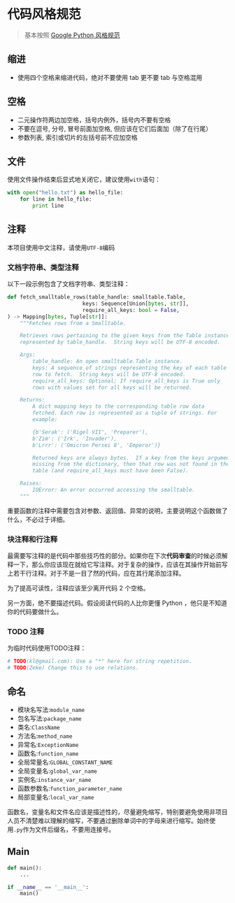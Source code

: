 # 代码风格规范

> 基本按照 [Google Python 风格规范](https://zh-google-styleguide.readthedocs.io/en/latest/google-python-styleguide/contents/)

## 缩进
- 使用四个空格来缩进代码，绝对不要使用 tab 更不要 tab 与空格混用

## 空格
- 二元操作符两边加空格，括号内例外，括号内不要有空格
- 不要在逗号, 分号, 冒号前面加空格, 但应该在它们后面加（除了在行尾）
- 参数列表, 索引或切片的左括号前不应加空格

## 文件
使用文件操作结束后显式地关闭它，建议使用`with`语句：
```Python
with open("hello.txt") as hello_file:
    for line in hello_file:
        print line
```

## 注释
本项目使用中文注释，请使用`UTF-8`编码

### 文档字符串、类型注释
以下一段示例包含了文档字符串、类型注释：

```Python
def fetch_smalltable_rows(table_handle: smalltable.Table,
                        keys: Sequence[Union[bytes, str]],
                        require_all_keys: bool = False,
) -> Mapping[bytes, Tuple[str]]:
    """Fetches rows from a Smalltable.

    Retrieves rows pertaining to the given keys from the Table instance
    represented by table_handle.  String keys will be UTF-8 encoded.

    Args:
        table_handle: An open smalltable.Table instance.
        keys: A sequence of strings representing the key of each table
        row to fetch.  String keys will be UTF-8 encoded.
        require_all_keys: Optional; If require_all_keys is True only
        rows with values set for all keys will be returned.

    Returns:
        A dict mapping keys to the corresponding table row data
        fetched. Each row is represented as a tuple of strings. For
        example:

        {b'Serak': ('Rigel VII', 'Preparer'),
        b'Zim': ('Irk', 'Invader'),
        b'Lrrr': ('Omicron Persei 8', 'Emperor')}

        Returned keys are always bytes.  If a key from the keys argument is
        missing from the dictionary, then that row was not found in the
        table (and require_all_keys must have been False).

    Raises:
        IOError: An error occurred accessing the smalltable.
    """
```

重要函数的注释中需要包含对参数、返回值、异常的说明，主要说明这个函数做了什么，不必过于详细。

### 块注释和行注释
最需要写注释的是代码中那些技巧性的部分。如果你在下次**代码审查**的时候必须解释一下，那么你应该现在就给它写注释。对于复杂的操作，应该在其操作开始前写上若干行注释。对于不是一目了然的代码，应在其行尾添加注释。

为了提高可读性，注释应该至少离开代码 2 个空格。

另一方面，绝不要描述代码。假设阅读代码的人比你更懂 Python ，他只是不知道你的代码要做什么。

### TODO 注释
为临时代码使用TODO注释：
```Python
# TODO(kl@gmail.com): Use a "*" here for string repetition.
# TODO(Zeke) Change this to use relations.
```

## 命名
- 模块名写法:`module_name`
- 包名写法:`package_name`
- 类名:`ClassName`
- 方法名:`method_name`
- 异常名:`ExceptionName`
- 函数名:`function_name`
- 全局常量名:`GLOBAL_CONSTANT_NAME`
- 全局变量名:`global_var_name`
- 实例名:`instance_var_name`
- 函数参数名:`function_parameter_name`
- 局部变量名:`local_var_name`

函数名，变量名和文件名应该是描述性的，尽量避免缩写，特别要避免使用非项目人员不清楚难以理解的缩写，不要通过删除单词中的字母来进行缩写。始终使用`.py`作为文件后缀名，不要用连接号。

## Main

```Python
def main():
    ...

if __name__ == '__main__':
    main()
```
